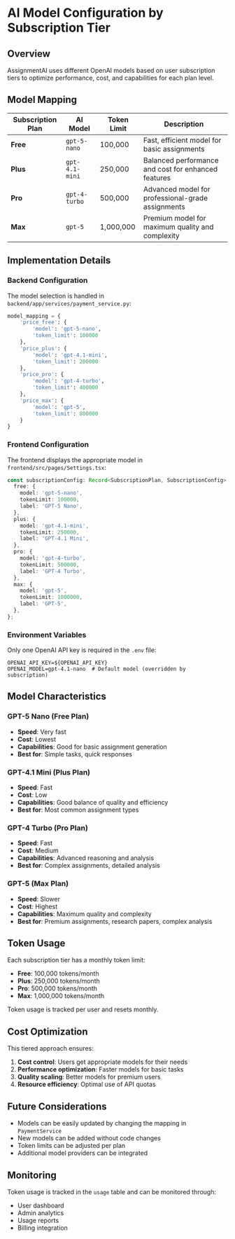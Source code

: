 # AI Model Configuration by Subscription Tier

## Overview

AssignmentAI uses different OpenAI models based on user subscription tiers to optimize performance, cost, and capabilities for each plan level.

## Model Mapping

| Subscription Plan | AI Model       | Token Limit | Description                                         |
| ----------------- | -------------- | ----------- | --------------------------------------------------- |
| **Free**          | `gpt-5-nano`   | 100,000     | Fast, efficient model for basic assignments         |
| **Plus**          | `gpt-4.1-mini` | 250,000     | Balanced performance and cost for enhanced features |
| **Pro**           | `gpt-4-turbo`  | 500,000     | Advanced model for professional-grade assignments   |
| **Max**           | `gpt-5`        | 1,000,000   | Premium model for maximum quality and complexity    |

## Implementation Details

### Backend Configuration

The model selection is handled in `backend/app/services/payment_service.py`:

```python
model_mapping = {
    'price_free': {
        'model': 'gpt-5-nano',
        'token_limit': 100000
    },
    'price_plus': {
        'model': 'gpt-4.1-mini',
        'token_limit': 200000
    },
    'price_pro': {
        'model': 'gpt-4-turbo',
        'token_limit': 400000
    },
    'price_max': {
        'model': 'gpt-5',
        'token_limit': 800000
    }
}
```

### Frontend Configuration

The frontend displays the appropriate model in `frontend/src/pages/Settings.tsx`:

```typescript
const subscriptionConfig: Record<SubscriptionPlan, SubscriptionConfig> = {
  free: {
    model: 'gpt-5-nano',
    tokenLimit: 100000,
    label: 'GPT-5 Nano',
  },
  plus: {
    model: 'gpt-4.1-mini',
    tokenLimit: 250000,
    label: 'GPT-4.1 Mini',
  },
  pro: {
    model: 'gpt-4-turbo',
    tokenLimit: 500000,
    label: 'GPT-4 Turbo',
  },
  max: {
    model: 'gpt-5',
    tokenLimit: 1000000,
    label: 'GPT-5',
  },
};
```

### Environment Variables

Only one OpenAI API key is required in the `.env` file:

```env
OPENAI_API_KEY=${OPENAI_API_KEY}
OPENAI_MODEL=gpt-4.1-nano  # Default model (overridden by subscription)
```

## Model Characteristics

### GPT-5 Nano (Free Plan)

- **Speed**: Very fast
- **Cost**: Lowest
- **Capabilities**: Good for basic assignment generation
- **Best for**: Simple tasks, quick responses

### GPT-4.1 Mini (Plus Plan)

- **Speed**: Fast
- **Cost**: Low
- **Capabilities**: Good balance of quality and efficiency
- **Best for**: Most common assignment types

### GPT-4 Turbo (Pro Plan)

- **Speed**: Fast
- **Cost**: Medium
- **Capabilities**: Advanced reasoning and analysis
- **Best for**: Complex assignments, detailed analysis

### GPT-5 (Max Plan)

- **Speed**: Slower
- **Cost**: Highest
- **Capabilities**: Maximum quality and complexity
- **Best for**: Premium assignments, research papers, complex analysis

## Token Usage

Each subscription tier has a monthly token limit:

- **Free**: 100,000 tokens/month
- **Plus**: 250,000 tokens/month
- **Pro**: 500,000 tokens/month
- **Max**: 1,000,000 tokens/month

Token usage is tracked per user and resets monthly.

## Cost Optimization

This tiered approach ensures:

1. **Cost control**: Users get appropriate models for their needs
2. **Performance optimization**: Faster models for basic tasks
3. **Quality scaling**: Better models for premium users
4. **Resource efficiency**: Optimal use of API quotas

## Future Considerations

- Models can be easily updated by changing the mapping in `PaymentService`
- New models can be added without code changes
- Token limits can be adjusted per plan
- Additional model providers can be integrated

## Monitoring

Token usage is tracked in the `usage` table and can be monitored through:

- User dashboard
- Admin analytics
- Usage reports
- Billing integration

